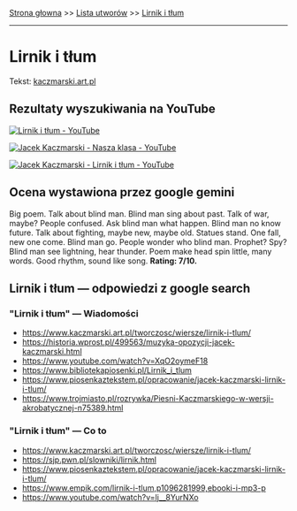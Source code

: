 [Strona głowna](../index.md) >> [Lista utworów](../list.md) >> [Lirnik i tłum](260.md)

---

# Lirnik i tłum

Tekst: [kaczmarski.art.pl](https://www.kaczmarski.art.pl/tworczosc/wiersze/lirnik-i-tlum/)

## Rezultaty wyszukiwania na YouTube

[![Lirnik i tłum - YouTube](http://img.youtube.com/vi/6j51ao9WDdk/0.jpg)](https://www.youtube.com/watch?v=6j51ao9WDdk "Lirnik i tłum - YouTube")

[![Jacek Kaczmarski - Nasza klasa - YouTube](http://img.youtube.com/vi/NTNcxGVgn9I/0.jpg)](https://www.youtube.com/watch?v=NTNcxGVgn9I "Jacek Kaczmarski - Nasza klasa - YouTube")

[![Jacek Kaczmarski - Lirnik i tłum - YouTube](http://img.youtube.com/vi/lj__8YurNXo/0.jpg)](https://www.youtube.com/watch?v=lj__8YurNXo "Jacek Kaczmarski - Lirnik i tłum - YouTube")

## Ocena wystawiona przez google gemini

Big poem. Talk about blind man. Blind man sing about past. Talk of war, maybe? People confused. Ask blind man what happen. Blind man no know future. Talk about fighting, maybe new, maybe old. Statues stand. One fall, new one come. Blind man go. People wonder who blind man. Prophet? Spy? Blind man see lightning, hear thunder. Poem make head spin little, many words. Good rhythm, sound like song. **Rating: 7/10.**


## Lirnik i tłum — odpowiedzi z google search

### "Lirnik i tłum" — Wiadomości

 - <https://www.kaczmarski.art.pl/tworczosc/wiersze/lirnik-i-tlum/>
 - <https://historia.wprost.pl/499563/muzyka-opozycji-jacek-kaczmarski.html>
 - <https://www.youtube.com/watch?v=XqO2oymeF18>
 - <https://www.bibliotekapiosenki.pl/Lirnik_i_tlum>
 - <https://www.piosenkaztekstem.pl/opracowanie/jacek-kaczmarski-lirnik-i-tlum/>
 - <https://www.trojmiasto.pl/rozrywka/Piesni-Kaczmarskiego-w-wersji-akrobatycznej-n75389.html>

### "Lirnik i tłum" — Co to

 - <https://www.kaczmarski.art.pl/tworczosc/wiersze/lirnik-i-tlum/>
 - <https://sjp.pwn.pl/slowniki/lirnik.html>
 - <https://www.piosenkaztekstem.pl/opracowanie/jacek-kaczmarski-lirnik-i-tlum/>
 - <https://www.empik.com/lirnik-i-tlum,p1096281999,ebooki-i-mp3-p>
 - <https://www.youtube.com/watch?v=lj__8YurNXo>


